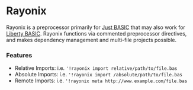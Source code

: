 # Rayonix
Rayonix is a preprocessor primarily for [Just BASIC](justbasic.com) that may also work for [Liberty BASIC](libertybasic.com). Rayonix functions via commented preprocessor directives, and makes dependency management and multi-file projects possible.

### Features
 - Relative Imports: i.e. `'!rayonix import relative/path/to/file.bas`
 - Absolute Imports: i.e. `'!rayonix import /absolute/path/to/file.bas`
 - Remote Imports: i.e. `'!rayonix meta http://www.example.com/file.bas`
